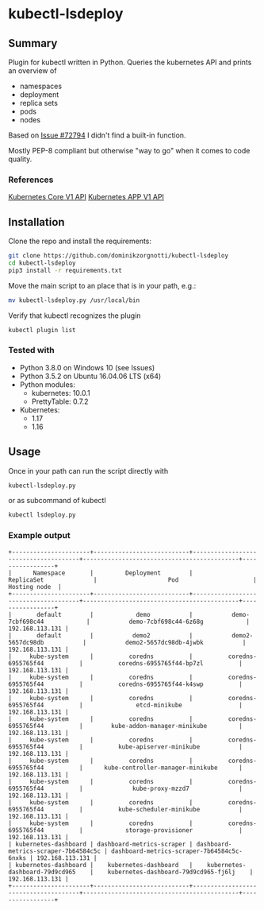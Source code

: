 # kubectl-lsdeploy
## Summary
Plugin for kubectl written in Python. 
Queries the kubernetes API and prints an overview of
- namespaces
- deployment
- replica sets
- pods
- nodes

Based on [Issue #72794](https://github.com/kubernetes/kubernetes/issues/72794) I didn't find a built-in function.

Mostly PEP-8 compliant but otherwise "way to go" when it comes to code quality.

### References
[Kubernetes Core V1 API](https://github.com/kubernetes-client/python/blob/master/kubernetes/docs/CoreV1Api.md)
[Kubernetes APP V1 API](https://github.com/kubernetes-client/go/blob/master/kubernetes/docs/AppsV1beta2Api.md)


## Installation

Clone the repo and install the requirements:
```bash
git clone https://github.com/dominikzorgnotti/kubectl-lsdeploy
cd kubectl-lsdeploy
pip3 install -r requirements.txt
```
Move the main script to an place that is in your path, e.g.:
```bash
mv kubectl-lsdeploy.py /usr/local/bin
```
Verify that kubectl recognizes the plugin
```bash
kubectl plugin list
```



### Tested with
  - Python 3.8.0 on Windows 10 (see Issues)
  - Python 3.5.2 on Ubuntu 16.04.06 LTS (x64)
  - Python modules:
    - kubernetes: 10.0.1
    - PrettyTable: 0.7.2
  - Kubernetes:
    - 1.17 
    - 1.16

## Usage
Once in your path can run the script directly with

```bash
kubectl-lsdeploy.py
```
or as subcommand of kubectl
```bash
kubectl lsdeploy.py
```

### Example output
```bas
+----------------------+---------------------------+--------------------------------------+--------------------------------------------+-----------------+
|      Namespace       |         Deployment        |              ReplicaSet              |                    Pod                     |   Hosting node  |
+----------------------+---------------------------+--------------------------------------+--------------------------------------------+-----------------+
|       default        |            demo           |           demo-7cbf698c44            |           demo-7cbf698c44-6z68g            | 192.168.113.131 |
|       default        |           demo2           |           demo2-5657dc98db           |           demo2-5657dc98db-4jwbk           | 192.168.113.131 |
|     kube-system      |          coredns          |          coredns-6955765f44          |          coredns-6955765f44-bp7zl          | 192.168.113.131 |
|     kube-system      |          coredns          |          coredns-6955765f44          |          coredns-6955765f44-k4swp          | 192.168.113.131 |
|     kube-system      |          coredns          |          coredns-6955765f44          |               etcd-minikube                | 192.168.113.131 |
|     kube-system      |          coredns          |          coredns-6955765f44          |        kube-addon-manager-minikube         | 192.168.113.131 |
|     kube-system      |          coredns          |          coredns-6955765f44          |          kube-apiserver-minikube           | 192.168.113.131 |
|     kube-system      |          coredns          |          coredns-6955765f44          |      kube-controller-manager-minikube      | 192.168.113.131 |
|     kube-system      |          coredns          |          coredns-6955765f44          |              kube-proxy-mzzd7              | 192.168.113.131 |
|     kube-system      |          coredns          |          coredns-6955765f44          |          kube-scheduler-minikube           | 192.168.113.131 |
|     kube-system      |          coredns          |          coredns-6955765f44          |            storage-provisioner             | 192.168.113.131 |
| kubernetes-dashboard | dashboard-metrics-scraper | dashboard-metrics-scraper-7b64584c5c | dashboard-metrics-scraper-7b64584c5c-6nxks | 192.168.113.131 |
| kubernetes-dashboard |    kubernetes-dashboard   |    kubernetes-dashboard-79d9cd965    |    kubernetes-dashboard-79d9cd965-fj6lj    | 192.168.113.131 |
+----------------------+---------------------------+--------------------------------------+--------------------------------------------+-----------------+
```


